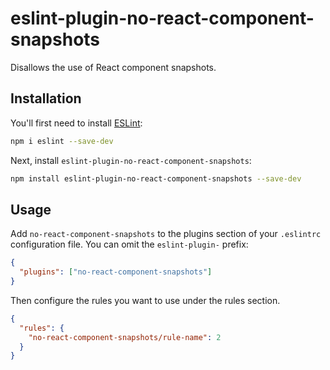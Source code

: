 # eslint-plugin-no-react-component-snapshots

Disallows the use of React component snapshots.

## Installation

You'll first need to install [ESLint](https://eslint.org/):

```sh
npm i eslint --save-dev
```

Next, install `eslint-plugin-no-react-component-snapshots`:

```sh
npm install eslint-plugin-no-react-component-snapshots --save-dev
```

## Usage

Add `no-react-component-snapshots` to the plugins section of your `.eslintrc` configuration file. You can omit the `eslint-plugin-` prefix:

```json
{
  "plugins": ["no-react-component-snapshots"]
}
```

Then configure the rules you want to use under the rules section.

```json
{
  "rules": {
    "no-react-component-snapshots/rule-name": 2
  }
}
```
